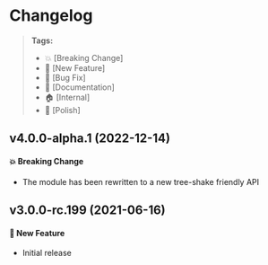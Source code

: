 Changelog
=========

> **Tags:**
> - :boom:       [Breaking Change]
> - :rocket:     [New Feature]
> - :bug:        [Bug Fix]
> - :memo:       [Documentation]
> - :house:      [Internal]
> - :nail_care:  [Polish]

## v4.0.0-alpha.1 (2022-12-14)

#### :boom: Breaking Change

* The module has been rewritten to a new tree-shake friendly API

## v3.0.0-rc.199 (2021-06-16)

#### :rocket: New Feature

* Initial release
